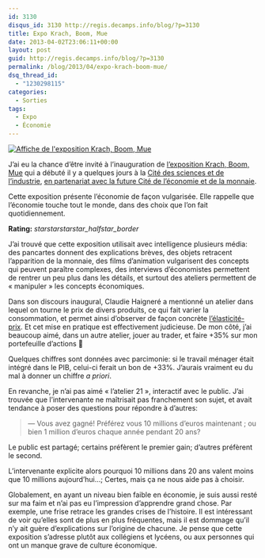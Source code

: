 ```yaml
---
id: 3130
disqus_id: 3130 http://regis.decamps.info/blog/?p=3130
title: Expo Krach, Boom, Mue
date: 2013-04-02T23:06:11+00:00
layout: post
guid: http://regis.decamps.info/blog/?p=3130
permalink: /blog/2013/04/expo-krach-boom-mue/
dsq_thread_id:
  - "1230298115"
categories:
  - Sorties
tags:
  - Expo
  - Économie
---
```

[<img src="/blog/wp-content/uploads/2013/04/Expo_economie_2013-02f0e.jpg" alt="Affiche de l&#039;exposition Krach, Boom, Mue" width="246" height="340" class="alignright size-full wp-image-3131" srcset="/blog/wp-content/uploads/2013/04/Expo_economie_2013-02f0e.jpg 246w, /blog/wp-content/uploads/2013/04/Expo_economie_2013-02f0e-217x300.jpg 217w" sizes="(max-width: 246px) 100vw, 246px" />](/blog/wp-content/uploads/2013/04/Expo_economie_2013-02f0e.jpg)
  
J’ai eu la chance d’être invité à l’inauguration de [l’exposition Krach, Boom, Mue](http://www.cite-sciences.fr/francais/ala_cite/expositions/economie-krach-boom-mue/ "L'exposition à la Cité des sciences") qui a débuté il y a quelques jours à la [Cité des sciences et de l’industrie](http://www.cite-sciences.fr/), [en partenariat avec la future Cité de l’économie et de la monnaie](http://www.citedeleconomie.fr/L-economie-Krach-boom-mue).

Cette exposition présente l’économie de façon vulgarisée. Elle rappelle que l’économie touche tout le monde, dans des choix que l’on fait quotidiennement.
  


**Rating:** <i class="material-icons">star</i><i class="material-icons">star</i><i class="material-icons">star</i><i class="material-icons">star_half</i><i class="material-icons">star_border</i> 


  
<!--more-->


  
J’ai trouvé que cette exposition utilisait avec intelligence plusieurs média: des pancartes donnent des explications brèves, des objets retracent l’apparition de la monnaie, des films d’animation vulgarisent des concepts qui peuvent paraître complexes, des interviews d’économistes permettent de rentrer un peu plus dans les détails, et surtout des ateliers permettent de « manipuler » les concepts économiques.

Dans son discours inaugural, Claudie Haigneré a mentionné un atelier dans lequel on tourne le prix de divers produits, ce qui fait varier la consommation, et permet ainsi d’observer de façon concrète [l’élasticité-prix](http://fr.wikipedia.org/wiki/%C3%89lasticit%C3%A9_(%C3%A9conomie) "Déf. élasticité sur Wikipédia"). Et cet mise en pratique est effectivement judicieuse. De mon côté, j’ai beaucoup aimé, dans un autre atelier, jouer au trader, et faire +35% sur mon portefeuille d’actions 🙂 

Quelques chiffres sont données avec parcimonie: si le travail ménager était intégré dans le PIB, celui-ci ferait un bon de +33%. J’aurais vraiment eu du mal à donner un chiffre _a priori_.

En revanche, je n’ai pas aimé « l’atelier 21 », interactif avec le public. J’ai trouvée que l’intervenante ne maîtrisait pas franchement son sujet, et avait tendance à poser des questions pour répondre à d’autres:

> — Vous avez gagné! Préférez vous 10 millions d’euros maintenant ; ou bien 1 million d’euros chaque année pendant 20 ans? 

Le public est partagé; certains préfèrent le premier gain; d’autres préfèrent le second.
  
L’intervenante explicite alors pourquoi 10 millions dans 20 ans valent moins que 10 millions aujourd’hui…; Certes, mais ça ne nous aide pas à choisir.

Globalement, en ayant un niveau bien faible en économie, je suis aussi resté sur ma faim et n’ai pas eu l’impression d’apprendre grand chose. Par exemple, une frise retrace les grandes crises de l’histoire. Il est intéressant de voir qu’elles sont de plus en plus fréquentes, mais il est dommage qu’il n’y ait guère d’explications sur l’origine de chacune. Je pense que cette exposition s’adresse plutôt aux collégiens et lycéens, ou aux personnes qui ont un manque grave de culture économique.

